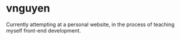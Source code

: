 # vnguyen
Currently attempting at a personal website, in the process of teaching myself front-end development.


